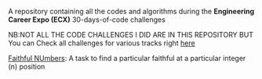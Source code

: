 A repository containing all the codes and algorithms during the **Engineering Career Expo (ECX)** 30-days-of-code challenges 

NB:NOT ALL THE CODE CHALLENGES I DID ARE IN THIS REPOSITORY BUT You can Check all challenges for various tracks right [here](https://www.30daysofcode.xyz)


[Faithful NUmbers](https://github.com/E-wave112/ecx-daily-code-challenges/blob/master/Osagie_Iyayi.Day05.py): A task to find a particular faithful at a particular integer (n)  position


